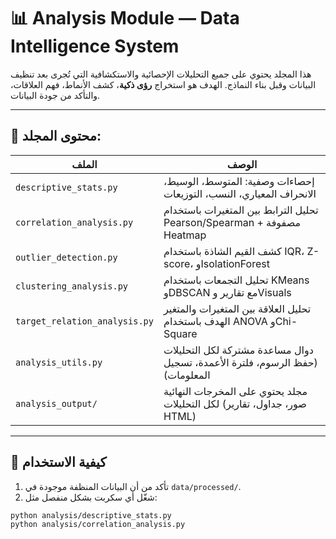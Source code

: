 # 📊 Analysis Module — Data Intelligence System

هذا المجلد يحتوي على جميع التحليلات الإحصائية والاستكشافية التي تُجرى بعد تنظيف البيانات وقبل بناء النماذج. الهدف هو استخراج **رؤى ذكية**، كشف الأنماط، فهم العلاقات، والتأكد من جودة البيانات.

---

## 🧠 محتوى المجلد:

| الملف | الوصف |
|-------|--------|
| `descriptive_stats.py` | إحصاءات وصفية: المتوسط، الوسيط، الانحراف المعياري، النسب، التوزيعات |
| `correlation_analysis.py` | تحليل الترابط بين المتغيرات باستخدام Pearson/Spearman + مصفوفة Heatmap |
| `outlier_detection.py` | كشف القيم الشاذة باستخدام IQR، Z-score، وIsolationForest |
| `clustering_analysis.py` | تحليل التجمعات باستخدام KMeans وDBSCAN مع تقارير وVisuals |
| `target_relation_analysis.py` | تحليل العلاقة بين المتغيرات والمتغير الهدف باستخدام ANOVA وChi-Square |
| `analysis_utils.py` | دوال مساعدة مشتركة لكل التحليلات (حفظ الرسوم، فلترة الأعمدة، تسجيل المعلومات) |
| `analysis_output/` | مجلد يحتوي على المخرجات النهائية لكل التحليلات (صور، جداول، تقارير HTML) |

---

## 🧪 كيفية الاستخدام

1. تأكد من أن البيانات المنظفة موجودة في `data/processed/`.
2. شغّل أي سكربت بشكل منفصل مثل:

```bash
python analysis/descriptive_stats.py
python analysis/correlation_analysis.py
